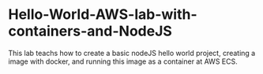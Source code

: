 # Hello-World-AWS-lab-with-containers-and-NodeJS
This lab teachs how to create a basic nodeJS hello world project, creating a image with docker, and running this image as a container at AWS ECS.
